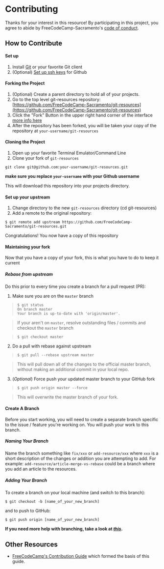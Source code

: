 # Contributing
Thanks for your interest in this resource! By participating in this project, you agree to abide by FreeCodeCamp-Sacramento's [code of conduct](https://github.com/FreeCodeCamp-Sacramento/freecodecamp-sacramento.github.io#code-of-conduct).

## How to Contribute

#### Set up
1. Install [Git](https://git-scm.com/) or your favorite Git client
2. (Optional) [Set up ssh keys](https://help.github.com/articles/connecting-to-github-with-ssh/) for Github

#### Forking the Project
1. (Optional) Create a parent directory to hold all of your projects.
2. Go to the top level git-resources repository: [https://github.com/FreeCodeCamp-Sacramento/git-resources](https://github.com/FreeCodeCamp-Sacramento/git-resources)
3. Click the "Fork" Button in the upper right hand corner of the interface [more info here](https://help.github.com/articles/fork-a-repo/)
4. After the repository has been forked, you will be taken your copy of the repository at `your-username/git-resources`

#### Cloning the Project
1. Open up your favorite Terminal Emulator/Command Line
2. Clone your fork of `git-resources`
```
git clone git@github.com:your-username/git-resources.git
```
**make sure you replace `your-username` with your Github username**

This will download this repository into your projects directory.

#### Set up your upstream
1. Change directory to the new `git-resources` directory (cd git-resources)
2. Add a remote to the original repository:
```
$ git remote add upstream https://github.com/FreeCodeCamp-Sacramento/git-resources.git
```

Congratulations! You now have a copy of this repository

#### Maintaining your fork
Now that you have a copy of your fork, this is what you have to do to keep it current

##### Rebase from upstream
Do this prior to every time you create a branch for a pull request (PR):

1. Make sure you are on the `master` branch
  > ```
  > $ git status
  > On branch master
  > Your branch is up-to-date with 'origin/master'.
  > ```

  >If your aren't on `master`, resolve outstanding files / commits and checkout the `master` branch

  > ```
  > $ git checkout master
  > ```

2. Do a pull with rebase against upstream
  > ```
  > $ git pull --rebase upstream master
  > ```

  > This will pull down all of the changes to the official master branch, without making an additional commit in your local repo.

3. (*Optional*) Force push your updated master branch to your GitHub fork

  > ```
  > $ git push origin master --force
  > ```

  > This will overwrite the master branch of your fork.

#### Create A Branch
Before you start working, you will need to create a separate branch specific to the issue / feature you're working on. You will push your work to this branch.

##### Naming Your Branch
Name the branch something like `fix/xxx` or `add-resource/xxx` where `xxx` is a short description of the changes or addition you are attempting to add. For example: `add-resource/article-merge-vs-rebase` could be a branch where you add an article to the resources.

##### Adding Your Branch
To create a branch on your local machine (and switch to this branch):
```
$ git checkout -b [name_of_your_new_branch]
```

and to push to GitHub:
```
$ git push origin [name_of_your_new_branch]
```

**If you need more help with branching, take a look at *[this](https://github.com/Kunena/Kunena-Forum/wiki/Create-a-new-branch-with-git-and-manage-branches)*.**

## Other Resources
- [FreeCodeCamp's Contribution Guide](https://github.com/freeCodeCamp/freeCodeCamp/blob/staging/CONTRIBUTING.md#contribution-guidelines) which formed the basis of this guide.
